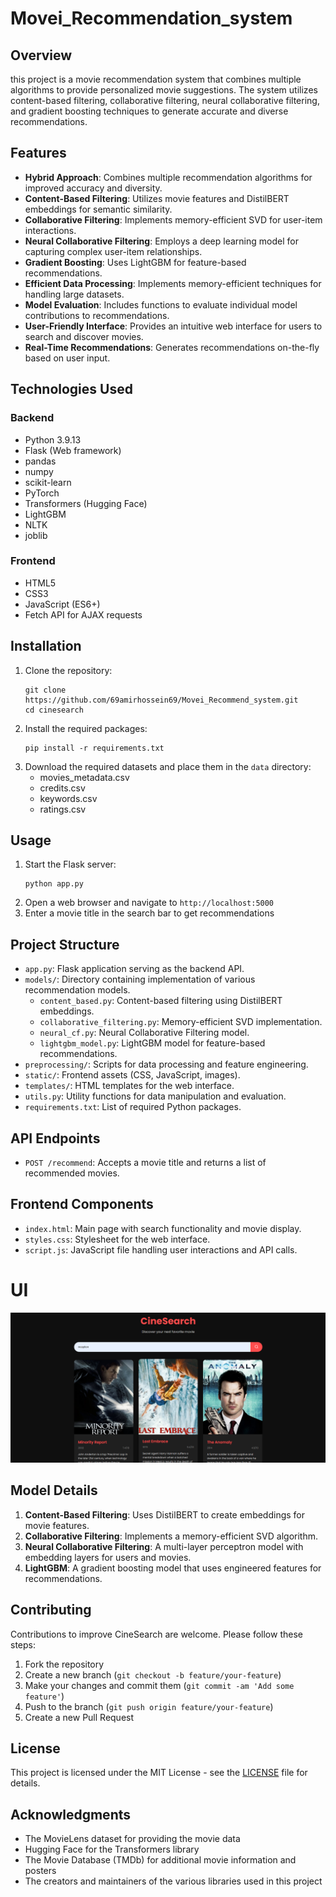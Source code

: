 # Movei_Recommendation_system


## Overview
this project is a movie recommendation system that combines multiple algorithms to provide personalized movie suggestions. The system utilizes content-based filtering, collaborative filtering, neural collaborative filtering, and gradient boosting techniques to generate accurate and diverse recommendations.

## Features
- **Hybrid Approach**: Combines multiple recommendation algorithms for improved accuracy and diversity.
- **Content-Based Filtering**: Utilizes movie features and DistilBERT embeddings for semantic similarity.
- **Collaborative Filtering**: Implements memory-efficient SVD for user-item interactions.
- **Neural Collaborative Filtering**: Employs a deep learning model for capturing complex user-item relationships.
- **Gradient Boosting**: Uses LightGBM for feature-based recommendations.
- **Efficient Data Processing**: Implements memory-efficient techniques for handling large datasets.
- **Model Evaluation**: Includes functions to evaluate individual model contributions to recommendations.
- **User-Friendly Interface**: Provides an intuitive web interface for users to search and discover movies.
- **Real-Time Recommendations**: Generates recommendations on-the-fly based on user input.

## Technologies Used
### Backend
- Python 3.9.13
- Flask (Web framework)
- pandas
- numpy
- scikit-learn
- PyTorch
- Transformers (Hugging Face)
- LightGBM
- NLTK
- joblib

### Frontend
- HTML5
- CSS3
- JavaScript (ES6+)
- Fetch API for AJAX requests

## Installation
1. Clone the repository:
   ```
   git clone https://github.com/69amirhossein69/Movei_Recommend_system.git
   cd cinesearch
   ```
2. Install the required packages:
   ```
   pip install -r requirements.txt
   ```
3. Download the required datasets and place them in the `data` directory:
   - movies_metadata.csv
   - credits.csv
   - keywords.csv
   - ratings.csv

## Usage
1. Start the Flask server:
   ```
   python app.py
   ```
2. Open a web browser and navigate to `http://localhost:5000`
3. Enter a movie title in the search bar to get recommendations

## Project Structure
- `app.py`: Flask application serving as the backend API.
- `models/`: Directory containing implementation of various recommendation models.
  - `content_based.py`: Content-based filtering using DistilBERT embeddings.
  - `collaborative_filtering.py`: Memory-efficient SVD implementation.
  - `neural_cf.py`: Neural Collaborative Filtering model.
  - `lightgbm_model.py`: LightGBM model for feature-based recommendations.
- `preprocessing/`: Scripts for data processing and feature engineering.
- `static/`: Frontend assets (CSS, JavaScript, images).
- `templates/`: HTML templates for the web interface.
- `utils.py`: Utility functions for data manipulation and evaluation.
- `requirements.txt`: List of required Python packages.

## API Endpoints
- `POST /recommend`: Accepts a movie title and returns a list of recommended movies.

## Frontend Components
- `index.html`: Main page with search functionality and movie display.
- `styles.css`: Stylesheet for the web interface.
- `script.js`: JavaScript file handling user interactions and API calls.

# UI
![Alt text](images/Cinesearch.png)


## Model Details
1. **Content-Based Filtering**: Uses DistilBERT to create embeddings for movie features.
2. **Collaborative Filtering**: Implements a memory-efficient SVD algorithm.
3. **Neural Collaborative Filtering**: A multi-layer perceptron model with embedding layers for users and movies.
4. **LightGBM**: A gradient boosting model that uses engineered features for recommendations.

## Contributing
Contributions to improve CineSearch are welcome. Please follow these steps:
1. Fork the repository
2. Create a new branch (`git checkout -b feature/your-feature`)
3. Make your changes and commit them (`git commit -am 'Add some feature'`)
4. Push to the branch (`git push origin feature/your-feature`)
5. Create a new Pull Request

## License
This project is licensed under the MIT License - see the [LICENSE](LICENSE) file for details.

## Acknowledgments
- The MovieLens dataset for providing the movie data
- Hugging Face for the Transformers library
- The Movie Database (TMDb) for additional movie information and posters
- The creators and maintainers of the various libraries used in this project
